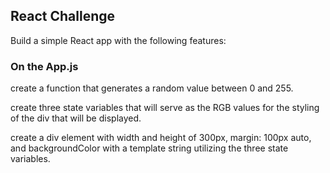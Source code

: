 ## React Challenge

Build a simple React app with the following features:

### On the App.js  

create a function that generates a random value between 0 and 255.

create three state variables that will serve as the RGB values for the styling of the div that will be displayed.

create a div element with width and height of 300px, margin: 100px auto, and backgroundColor with a template string 
utilizing the three state variables.

